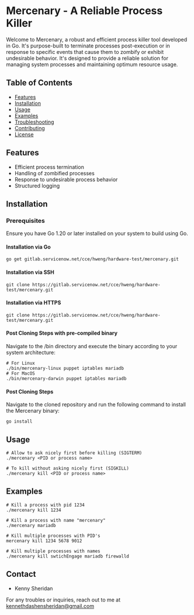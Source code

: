 # Mercenary - A Reliable Process Killer

Welcome to Mercenary, a robust and efficient process killer tool developed in Go. It's purpose-built to terminate processes post-execution or in response to specific events that cause them to zombify or exhibit undesirable behavior. It's designed to provide a reliable solution for managing system processes and maintaining optimum resource usage.

## Table of Contents

- [Features](#features)
- [Installation](#installation)
- [Usage](#usage)
- [Examples](#examples)
- [Troubleshooting](#troubleshooting)
- [Contributing](#contributing)
- [License](#license)

## Features

- Efficient process termination
- Handling of zombified processes
- Response to undesirable process behavior
- Structured logging

## Installation

### Prerequisites

Ensure you have Go 1.20 or later installed on your system to build using Go.

#### Installation via Go

```shell
go get gitlab.servicenow.net/cce/hweng/hardware-test/mercenary.git
```

#### Installation via SSH

```shell
git clone https://gitlab.servicenow.net/cce/hweng/hardware-test/mercenary.git
```

#### Installation via HTTPS

```shell
git clone https://gitlab.servicenow.net/cce/hweng/hardware-test/mercenary.git
```

#### Post Cloning Steps with pre-compiled binary
Navigate to the /bin directory and execute the binary according to your system architecture:
```shell
# For Linux
./bin/mercenary-linux puppet iptables mariadb
# For MacOS
./bin/mercenary-darwin puppet iptables mariadb
```

#### Post Cloning Steps
Navigate to the cloned repository and run the following command to install the Mercenary binary:
```shell
go install
```

## Usage

```shell
# Allow to ask nicely first before killing (SIGTERM)
./mercenary <PID or process name>
```

```shell
# To kill without asking nicely first (SIGKILL)
./mercenary kill <PID or process name>
```

## Examples

```shell
# Kill a process with pid 1234
./mercenary kill 1234
```

```shell
# Kill a process with name "mercenary"
./mercenary mariadb
```

```shell
# Kill multiple processes with PID's
mercenary kill 1234 5678 9012
```

```shell
# Kill multiple processes with names
./mercenary kill swtichEngage mariadb firewalld
```


## Contact

- Kenny Sheridan

For any troubles or inquiries, reach out to me at kennethdashensheridan@gmail.com




